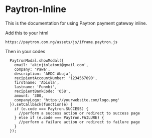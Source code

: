 # Paytron-Inline
This is the documentation for using Paytron payment gateway inline.

Add this to your html
```
https://paytron.com.ng/assets/js/iframe.paytron.js
```

Then in your codes
```
  PaytronModal.showModal({
    email: 'akinjiolatoni@gmail.com',
    company: 'Pawa',
    description: 'AEDC Abuja',
    recipientAccountNumber: '1234567890',
    firstname: 'Abiola',
    lastname: 'Funmbi',
    recipientBankCode: '058',
    amount: '300,
    companyLogo: 'https://yourwebsite.com/logo.png'
  }).setCallback(function(e) {
    if (e.code === Paytron.SUCCESS) {
      //perform a success action or redirect to success page
    } else if (e.code === Paytron.FAILURE) {
      //perform a failure action or redirect to failure page
    }
  });
```


